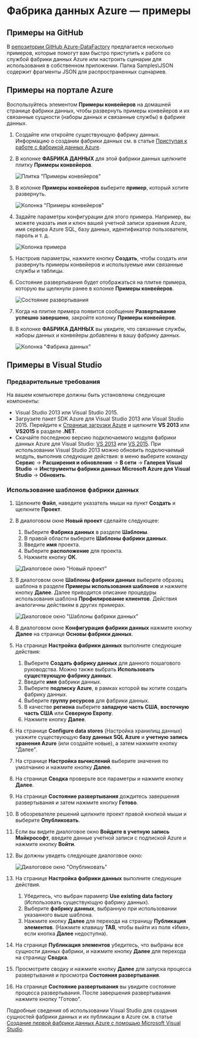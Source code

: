 <properties 	
	pageTitle="Фабрика данных Azure — примеры" 
	description="Подробное описание примеров, поставляемых со службой фабрики данных Azure." 
	services="data-factory" 
	documentationCenter="" 
	authors="spelluru" 
	manager="jhubbard" 
	editor="monicar"/>

<tags 
	ms.service="data-factory" 
	ms.workload="data-services" 
	ms.tgt_pltfrm="na" 
	ms.devlang="na" 
	ms.topic="article" 
	ms.date="03/07/2016" 
	ms.author="spelluru"/>

# Фабрика данных Azure — примеры

## Примеры на GitHub
В [репозитории GitHub Azure-DataFactory](https://github.com/azure/azure-datafactory) предлагается несколько примеров, которые помогут вам быстро приступить к работе со службой фабрики данных Azure или настроить сценарии для использования в собственном приложении. Папка Samples\\JSON содержит фрагменты JSON для распространенных сценариев.

## Примеры на портале Azure
Воспользуйтесь элементом **Примеры конвейеров** на домашней странице фабрики данных, чтобы развернуть примеры конвейеров и их связанные сущности (наборы данных и связанные службы) в фабрике данных.

1. Создайте или откройте существующую фабрику данных. Информацию о создании фабрики данных см. в статье [Приступая к работе с фабрикой данных Azure](data-factory-get-started.md#CreateDataFactory).
2. В колонке **ФАБРИКА ДАННЫХ** для этой фабрики данных щелкните плитку **Примеры конвейеров**.

	![Плитка "Примеры конвейеров"](./media/data-factory-samples/SamplePipelinesTile.png)

2. В колонке **Примеры конвейеров** выберите **пример**, который хотите развернуть.
	
	![Колонка "Примеры конвейеров"](./media/data-factory-samples/SampleTile.png)

3. Задайте параметры конфигурации для этого примера. Например, вы можете указать имя и ключ вашей учетной записи хранения Azure, имя сервера Azure SQL, базу данных, идентификатор пользователя, пароль и т. д.

	![Колонка примера](./media/data-factory-samples/SampleBlade.png)

4. Настроив параметры, нажмите кнопку **Создать**, чтобы создать или развернуть примеры конвейеров и используемые ими связанные службы и таблицы.
5. Состояние развертывания будет отображаться на плитке примера, которую вы щелкнули ранее в колонке **Примеры конвейеров**.

	![Состояние развертывания](./media/data-factory-samples/DeploymentStatus.png)

6. Когда на плитке примера появится сообщение **Развертывание успешно завершено**, закройте колонку **Примеры конвейеров**.
5. В колонке **ФАБРИКА ДАННЫХ** вы увидите, что связанные службы, наборы данных и конвейеры добавлены в вашу фабрику данных.  

	![Колонка "Фабрика данных"](./media/data-factory-samples/DataFactoryBladeAfter.png)
   
## Примеры в Visual Studio

### Предварительные требования

На вашем компьютере должны быть установлены следующие компоненты:

- Visual Studio 2013 или Visual Studio 2015.
- Загрузите пакет SDK Azure для Visual Studio 2013 или Visual Studio 2015. Перейдите к [Странице загрузки Azure](https://azure.microsoft.com/downloads/) и щелкните **VS 2013** или **VS2015** в разделе **.NET**.
- Скачайте последнюю версию подключаемого модуля фабрики данных Azure для Visual Studio: [VS 2013](https://visualstudiogallery.msdn.microsoft.com/754d998c-8f92-4aa7-835b-e89c8c954aa5) или [VS 2015](https://visualstudiogallery.msdn.microsoft.com/371a4cf9-0093-40fa-b7dd-be3c74f49005). При использовании Visual Studio 2013 можно обновить подключаемый модуль, выполнив следующие действия: в меню выберите команду **Сервис** -> **Расширения и обновления** -> **В сети** -> **Галерея Visual Studio** -> **Инструменты фабрики данных Microsoft Azure для Visual Studio** -> **Обновить**.

### Использование шаблонов фабрики данных

1. Щелкните **Файл**, наведите указатель мыши на пункт **Создать** и щелкните **Проект**. 
2. В диалоговом окне **Новый проект** сделайте следующее: 
	1. Выберите **Фабрика данных** в разделе **Шаблоны**. 
	2. В правой области выберите **Шаблоны фабрики данных**. 
	3. Введите **имя** проекта. 
	4. Выберите **расположение** для проекта. 
	5. Нажмите кнопку **ОК**. 

	![Диалоговое окно "Новый проект"](./media/data-factory-samples/vs-new-project-adf-templates.png)
6. В диалоговом окне **Шаблоны фабрики данных** выберите образец шаблона в разделе **Примеры использования шаблонов** и нажмите кнопку **Далее**. Далее приводится описание процедуры использования шаблона **Профилирование клиентов**. Действия аналогичны действиям в других примерах. 

	![Диалоговое окно "Шаблоны фабрики данных"](./media/data-factory-samples/vs-data-factory-templates-dialog.png) 
7. В диалоговом окне **Конфигурация фабрики данных** нажмите кнопку **Далее** на странице **Основы фабрики данных**.
8. На странице **Настройка фабрики данных** выполните следующие действия: 
	1. Выберите **Создать фабрику данных** для данного пошагового руководства. Можно также выбрать **Использовать существующую фабрику данных**.
	2. Введите **имя** фабрики данных.
	3. Выберите **подписку Azure**, в рамках которой вы хотите создать фабрику данных. 
	4. Выберите **группу ресурсов** для фабрики данных.
	5. В качестве **региона** выберите **западную часть США**, **восточную часть США** или **Северную Европу**.
	6. Нажмите кнопку **Далее**. 
9. На странице **Configure data stores** (Настройка хранилищ данных) укажите существующую **базу данных SQL Azure** и **учетную запись хранения Azure** (или создайте новые), а затем нажмите кнопку "Далее". 
10. На странице **Настройка вычислений** выберите значения по умолчанию и нажмите кнопку **Далее**. 
11. На странице **Сводка** проверьте все параметры и нажмите кнопку **Далее**. 
12. На странице **Состояние развертывания** дождитесь завершения развертывания и затем нажмите кнопку **Готово**.
13. В обозревателе решений щелкните проект правой кнопкой мыши и выберите **Опубликовать**. 
19. Если вы видите диалоговое окно **Войдите в учетную запись Майкрософт**, введите данные учетной записи с подпиской Azure и нажмите кнопку **Войти**.
20. Вы должны увидеть следующее диалоговое окно:

	![Диалоговое окно "Опубликовать"](./media/data-factory-build-your-first-pipeline-using-vs/publish.png)

21. На странице **Настройка фабрики данных** выполните следующие действия.
	1. Убедитесь, что выбран параметр **Use existing data factory** (Использовать существующую фабрику данных).
	2. Выберите **фабрику данных**, выбранную при использовании указанного выше шаблона. 
	6. Нажмите кнопку **Далее** для перехода на страницу **Публикация элементов**. (Нажмите клавишу **TAB**, чтобы выйти из поля «Имя», если кнопка **Далее** недоступна). 
23. На странице **Публикация элементов** убедитесь, что выбраны все сущности данных фабрики, и нажмите кнопку **Далее** для перехода на страницу **Сводка**.     
24. Просмотрите сводку и нажмите кнопку **Далее** для запуска процесса развертывания и просмотра **Состояния развертывания**.
25. На странице **Состояние развертывания** вы увидите состояние процесса развертывания. После завершения развертывания нажмите кнопку "Готово". 

Подробные сведения об использовании Visual Studio для создания сущностей фабрики данных и их публикации в Azure см. в статье [Создание первой фабрики данных Azure с помощью Microsoft Visual Studio](data-factory-build-your-first-pipeline-using-vs.md).

<!---HONumber=AcomDC_0518_2016-->
